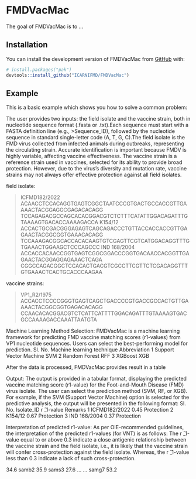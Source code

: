 <!-- README.md is generated from README.Rmd. Please edit that file -->

# FMDVacMac

<!-- badges: start -->
<!-- badges: end -->

The goal of FMDVacMac is to …

## Installation

You can install the development version of FMDVacMac from
[GitHub](https://github.com/) with:

``` r
# install.packages("pak")
devtools::install_github("ICARNIFMD/FMDVacMac")
```
## Example

This is a basic example which shows you how to solve a common problem:

The user provides two inputs: the field isolate and the vaccine strain, both in nucleotide sequence format (.fasta or .txt).Each sequence must start with a FASTA definition line (e.g., >Sequence_ID), followed by the nucleotide sequence in standard single-letter code (A, T, G, C).The field isolate is the FMD virus collected from infected animals during outbreaks, representing the circulating strain. Accurate identification is important because FMDV is highly variable, affecting vaccine effectiveness. The vaccine strain is a reference strain used in vaccines, selected for its ability to provide broad protection. However, due to the virus’s diversity and mutation rate, vaccine strains may not always offer effective protection against all field isolates.

field isolate:
>ICFMD182/2022
ACAACCTCCACAGGTGAGTCGGCTAATCCCGTGACTGCCACCGTTGAAAACTACGGAGGCGAGACACAGG
TCCAGAGACGCCAGCACACGGACGTCTCTTTCATATTGGACAGATTTGTAAAAGTGACACCAAAAGACCA
>K154/12
ACCACTGCGACGGGAGAGTCAGCAGACCCTGTTACCACCACCGTTGAGAACTACGGCGGTGAAACACAGG
TCCAAAGACGGCACCACACAAGTGTCGAGTTCGTCATGGACAGGTTTGTGAAACTGGAAGCTCCCAGCCC
>IND 168/2004
ACCACCACAACCGGTGAGTCGGCGGACCCGGTGACAACCACGGTTGAGAACTACGGAGGAGAAACTCAGA
CGGCCAGACGGCTCCACACTGACGTCGCCTTCGTTCTCGACAGGTTTGTGAAACTCACTGCACCCAAGAA

vaccine strains:
>VP1_R2/1975
ACCACCTCCCCGGGTGAGTCAGCTGACCCCGTGACCGCCACTGTTGAAAACTACGGCGGTGAGACACAGG
CCAACACACGGACGTCTCATTCATTTTGGACAGATTTGTAAAAGTGACGCCAAAAGACCAAATTAATGTA


Machine Learning Method Selection:
FMDVacMac is a machine learning framework for predicting FMD vaccine matching scores (r1-values) from VP1 nucleotide sequences. Users can select the best-performing model for prediction.
Sl. No.	Machine learning technique	Abbreviation
1	Support Vector Machine	         SVM
2	Random Forest	                 RFF
3	XGBoost	                         XGB

After the data is processed, FMDVacMac provides result in a table

Output: The output is provided in a tabular format, displaying the predicted vaccine matching score (r1-value) for the Foot-and-Mouth Disease (FMD) virus isolate.
The user can select the prediction method (SVM, RF, or XGB). For example, if the SVM (Support Vector Machine) option is selected for the predictive analysis, the output will be presented in the following format:
Sl. No.	Isolate_ID	r ̂_1-value	Remarks
1	ICFMD182/2022	0.45	      Protection
2	K154/12	        0.67	      Protection
3	IND 168/2004	0.37	      Protection
 
Interpretation of predicted r1-value:  As per OIE-recommended guidelines, the interpretation of the predicted r1-values (for VNT) is as follows:
The r ̂_1-value equal to or above 0.3 indicate a close antigenic relationship between the vaccine strain and the field isolate, i.e., it is likely that the vaccine strain will confer cross-protection against the field isolate. Whereas, the r ̂_1-value less than 0.3 indicate a lack of such cross-protection. 

34.6 samb2 35.9 sams3 27.6 … … samg7 53.2
